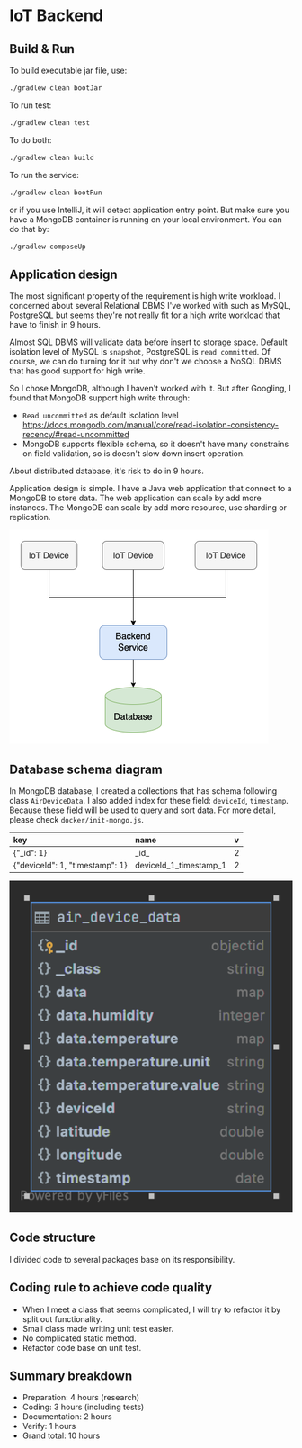 # IoT Backend

## Build & Run

To build executable jar file, use:
```bash
./gradlew clean bootJar
```

To run test:
```bash
./gradlew clean test
```

To do both:
```bash
./gradlew clean build
```

To run the service:
```bash
./gradlew clean bootRun
```
or if you use IntelliJ, it will detect application entry point. But make sure you have a MongoDB container is running on your local environment.
You can do that by:

```bash
./gradlew composeUp
```

## Application design 
The most significant property of the requirement is high write workload.
I concerned about several Relational DBMS I've worked with such as MySQL, PostgreSQL but seems they're not really fit for a high write workload that have to finish in 9 hours.

Almost SQL DBMS will validate data before insert to storage space. Default isolation level of MySQL is `snapshot`, PostgreSQL is `read committed`. Of course, we can do turning for it but why don't we choose a NoSQL DBMS that has good support for high write.

So I chose MongoDB, although I haven't worked with it. But after Googling, I found that MongoDB support high write through:
- `Read uncommitted` as default isolation level https://docs.mongodb.com/manual/core/read-isolation-consistency-recency/#read-uncommitted
- MongoDB supports flexible schema, so it doesn't have many constrains on field validation, so is doesn't slow down insert operation.

About distributed database, it's risk to do in 9 hours.

Application design is simple. I have a Java web application that connect to a MongoDB to store data.
The web application can scale by add more instances. The MongoDB can scale by add more resource, use sharding or replication.

![Application Design](./images/IoT_Backend.drawio.png)

## Database schema diagram
In MongoDB database, I created a collections that has schema following class `AirDeviceData`.
I also added index for these field: `deviceId`, `timestamp`. Because these field will be used to query and sort data.
For more detail, please check `docker/init-mongo.js`.

| key | name | v |
| :--- | :--- | :--- |
| {"\_id": 1} | \_id\_ | 2 |
| {"deviceId": 1, "timestamp": 1} | deviceId\_1\_timestamp\_1 | 2 |


![Application Design](./images/air_device_data.png)

## Code structure
I divided code to several packages base on its responsibility.

## Coding rule to achieve code quality
- When I meet a class that seems complicated, I will try to refactor it by split out functionality.
- Small class made writing unit test easier.
- No complicated static method.
- Refactor code base on unit test.

## Summary breakdown
- Preparation: 4 hours (research)
- Coding: 3 hours (including tests)
- Documentation: 2 hours
- Verify: 1 hours
- Grand total: 10 hours
